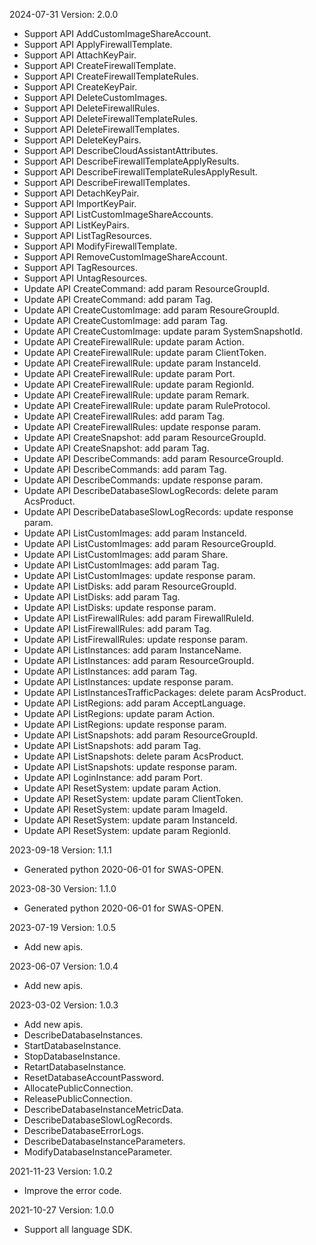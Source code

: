 2024-07-31 Version: 2.0.0
- Support API AddCustomImageShareAccount.
- Support API ApplyFirewallTemplate.
- Support API AttachKeyPair.
- Support API CreateFirewallTemplate.
- Support API CreateFirewallTemplateRules.
- Support API CreateKeyPair.
- Support API DeleteCustomImages.
- Support API DeleteFirewallRules.
- Support API DeleteFirewallTemplateRules.
- Support API DeleteFirewallTemplates.
- Support API DeleteKeyPairs.
- Support API DescribeCloudAssistantAttributes.
- Support API DescribeFirewallTemplateApplyResults.
- Support API DescribeFirewallTemplateRulesApplyResult.
- Support API DescribeFirewallTemplates.
- Support API DetachKeyPair.
- Support API ImportKeyPair.
- Support API ListCustomImageShareAccounts.
- Support API ListKeyPairs.
- Support API ListTagResources.
- Support API ModifyFirewallTemplate.
- Support API RemoveCustomImageShareAccount.
- Support API TagResources.
- Support API UntagResources.
- Update API CreateCommand: add param ResourceGroupId.
- Update API CreateCommand: add param Tag.
- Update API CreateCustomImage: add param ResoureGroupId.
- Update API CreateCustomImage: add param Tag.
- Update API CreateCustomImage: update param SystemSnapshotId.
- Update API CreateFirewallRule: update param Action.
- Update API CreateFirewallRule: update param ClientToken.
- Update API CreateFirewallRule: update param InstanceId.
- Update API CreateFirewallRule: update param Port.
- Update API CreateFirewallRule: update param RegionId.
- Update API CreateFirewallRule: update param Remark.
- Update API CreateFirewallRule: update param RuleProtocol.
- Update API CreateFirewallRules: add param Tag.
- Update API CreateFirewallRules: update response param.
- Update API CreateSnapshot: add param ResourceGroupId.
- Update API CreateSnapshot: add param Tag.
- Update API DescribeCommands: add param ResourceGroupId.
- Update API DescribeCommands: add param Tag.
- Update API DescribeCommands: update response param.
- Update API DescribeDatabaseSlowLogRecords: delete param AcsProduct.
- Update API DescribeDatabaseSlowLogRecords: update response param.
- Update API ListCustomImages: add param InstanceId.
- Update API ListCustomImages: add param ResourceGroupId.
- Update API ListCustomImages: add param Share.
- Update API ListCustomImages: add param Tag.
- Update API ListCustomImages: update response param.
- Update API ListDisks: add param ResourceGroupId.
- Update API ListDisks: add param Tag.
- Update API ListDisks: update response param.
- Update API ListFirewallRules: add param FirewallRuleId.
- Update API ListFirewallRules: add param Tag.
- Update API ListFirewallRules: update response param.
- Update API ListInstances: add param InstanceName.
- Update API ListInstances: add param ResourceGroupId.
- Update API ListInstances: add param Tag.
- Update API ListInstances: update response param.
- Update API ListInstancesTrafficPackages: delete param AcsProduct.
- Update API ListRegions: add param AcceptLanguage.
- Update API ListRegions: update param Action.
- Update API ListRegions: update response param.
- Update API ListSnapshots: add param ResourceGroupId.
- Update API ListSnapshots: add param Tag.
- Update API ListSnapshots: delete param AcsProduct.
- Update API ListSnapshots: update response param.
- Update API LoginInstance: add param Port.
- Update API ResetSystem: update param Action.
- Update API ResetSystem: update param ClientToken.
- Update API ResetSystem: update param ImageId.
- Update API ResetSystem: update param InstanceId.
- Update API ResetSystem: update param RegionId.


2023-09-18 Version: 1.1.1
- Generated python 2020-06-01 for SWAS-OPEN.

2023-08-30 Version: 1.1.0
- Generated python 2020-06-01 for SWAS-OPEN.

2023-07-19 Version: 1.0.5
- Add new apis.

2023-06-07 Version: 1.0.4
- Add new apis.

2023-03-02 Version: 1.0.3
- Add new apis.
- DescribeDatabaseInstances.
- StartDatabaseInstance.
- StopDatabaseInstance.
- RetartDatabaseInstance.
- ResetDatabaseAccountPassword.
- AllocatePublicConnection.
- ReleasePublicConnection.
- DescribeDatabaseInstanceMetricData.
- DescribeDatabaseSlowLogRecords.
- DescribeDatabaseErrorLogs.
- DescribeDatabaseInstanceParameters.
- ModifyDatabaseInstanceParameter.

2021-11-23 Version: 1.0.2
- Improve the error code.

2021-10-27 Version: 1.0.0
- Support all language SDK.

